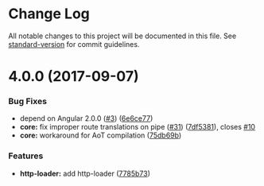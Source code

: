 # Change Log

All notable changes to this project will be documented in this file. See [standard-version](https://github.com/conventional-changelog/standard-version) for commit guidelines.

<a name="4.0.0"></a>
# 4.0.0 (2017-09-07)


### Bug Fixes

* depend on Angular 2.0.0 ([#3](https://github.com/fulls1z3/ngx-i18n-router/issues/3)) ([6e6ce77](https://github.com/fulls1z3/ngx-i18n-router/commit/6e6ce77))
* **core:** fix improper route translations on pipe ([#31](https://github.com/fulls1z3/ngx-i18n-router/issues/31)) ([7df5381](https://github.com/fulls1z3/ngx-i18n-router/commit/7df5381)), closes [#10](https://github.com/fulls1z3/ngx-i18n-router/issues/10)
* **core:** workaround for AoT compilation ([75db69b](https://github.com/fulls1z3/ngx-i18n-router/commit/75db69b))


### Features

* **http-loader:** add http-loader ([7785b73](https://github.com/fulls1z3/ngx-i18n-router/commit/7785b73))
